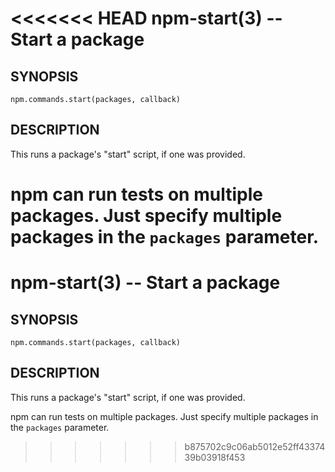 <<<<<<< HEAD
npm-start(3) -- Start a package
===============================

## SYNOPSIS

    npm.commands.start(packages, callback)

## DESCRIPTION

This runs a package's "start" script, if one was provided.

npm can run tests on multiple packages. Just specify multiple packages
in the `packages` parameter.
=======
npm-start(3) -- Start a package
===============================

## SYNOPSIS

    npm.commands.start(packages, callback)

## DESCRIPTION

This runs a package's "start" script, if one was provided.

npm can run tests on multiple packages. Just specify multiple packages
in the `packages` parameter.
>>>>>>> b875702c9c06ab5012e52ff4337439b03918f453
